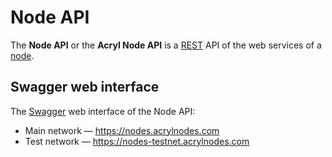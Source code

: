 # Node API

The **Node API** or the **Acryl Node API** is a [REST](https://en.wikipedia.org/wiki/Representational_state_transfer) API of the web services of a [node](/blockchain/node.md).

## Swagger web interface

The [Swagger](https://swagger.io) web interface of the Node API:

* Main network — https://nodes.acrylnodes.com
* Test network — https://nodes-testnet.acrylnodes.com
